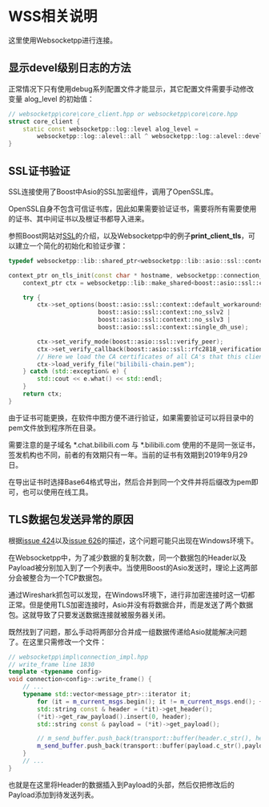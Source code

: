 # WSS相关说明

这里使用Websocketpp进行连接。



## 显示devel级别日志的方法

正常情况下只有使用debug系列配置文件才能显示，其它配置文件需要手动修改变量 alog_level 的初始值：

```c++
// websocketpp\core\core_client.hpp or websocketpp\core\core.hpp
struct core_client {
    static const websocketpp::log::level alog_level =
        websocketpp::log::alevel::all ^ websocketpp::log::alevel::devel;
}
```



## SSL证书验证

SSL连接使用了Boost中Asio的SSL加密组件，调用了OpenSSL库。

OpenSSL自身不包含可信证书库，因此如果需要验证证书，需要将所有需要使用的证书、其中间证书以及根证书都导入进来。

参照Boost网站对[SSL](https://www.boost.org/doc/libs/1_68_0/doc/html/boost_asio/overview/ssl.html)的介绍，以及Websocketpp中的例子**print_client_tls**，可以建立一个简化的初始化和验证步骤：

```c++
typedef websocketpp::lib::shared_ptr<websocketpp::lib::asio::ssl::context> context_ptr;

context_ptr on_tls_init(const char * hostname, websocketpp::connection_hdl) {
    context_ptr ctx = websocketpp::lib::make_shared<boost::asio::ssl::context>(boost::asio::ssl::context::tlsv12);

    try {
        ctx->set_options(boost::asio::ssl::context::default_workarounds |
                         boost::asio::ssl::context::no_sslv2 |
                         boost::asio::ssl::context::no_sslv3 |
                         boost::asio::ssl::context::single_dh_use);

        ctx->set_verify_mode(boost::asio::ssl::verify_peer);
		ctx->set_verify_callback(boost::asio::ssl::rfc2818_verification(hostname));
        // Here we load the CA certificates of all CA's that this client trusts.
		ctx->load_verify_file("bilibili-chain.pem");
    } catch (std::exception& e) {
        std::cout << e.what() << std::endl;
    }
    return ctx;
}

```

由于证书可能更换，在软件中图方便不进行验证，如果需要验证可以将目录中的pem文件放到程序所在目录。

需要注意的是子域名 *.chat.bilibili.com 与 *.bilibili.com 使用的不是同一张证书，签发机构也不同，前者的有效期只有一年。当前的证书有效期到2019年9月29日。

在导出证书时选择Base64格式导出，然后合并到同一个文件并将后缀改为pem即可，也可以使用在线工具。



## TLS数据包发送异常的原因

根据[issue 424](https://github.com/zaphoyd/websocketpp/issues/424)以及[issue 626](https://github.com/zaphoyd/websocketpp/issues/626)的描述，这个问题可能只出现在Windows环境下。

在Websocketpp中，为了减少数据的复制次数，同一个数据包的Header以及Payload被分别加入到了一个列表中。当使用Boost的Asio发送时，理论上这两部分会被整合为一个TCP数据包。

通过Wireshark抓包可以发现，在Windows环境下，进行非加密连接时这一切都正常。但是使用TLS加密连接时，Asio并没有将数据合并，而是发送了两个数据包。这就导致了只要发送数据连接就被服务器关闭。

既然找到了问题，那么手动将两部分合并成一组数据传递给Asio就能解决问题了。在这里只需修改一个文件：

```c++
// websocketpp\impl\connection_impl.hpp
// write_frame line 1830 
template <typename config>
void connection<config>::write_frame() {
	// ...
	typename std::vector<message_ptr>::iterator it;
		for (it = m_current_msgs.begin(); it != m_current_msgs.end(); ++it) {
		std::string const & header = (*it)->get_header();
		(*it)->get_raw_payload().insert(0, header);
		std::string const & payload = (*it)->get_payload();

		// m_send_buffer.push_back(transport::buffer(header.c_str(), header.size()));
		m_send_buffer.push_back(transport::buffer(payload.c_str(),payload.size()));
	}
	// ...
}

```

也就是在这里将Header的数据插入到Payload的头部，然后仅把修改后的Payload添加到待发送列表。

